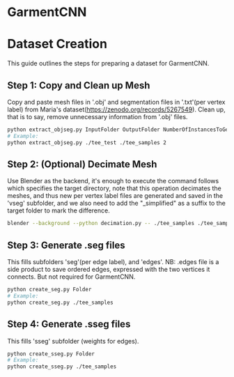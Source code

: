 # GarmentCNN

# Dataset Creation

This guide outlines the steps for preparing a dataset for GarmentCNN.

## Step 1: Copy and Clean up Mesh

Copy and paste mesh files in '.obj' and segmentation files in '.txt'(per vertex label) from Maria's dataset(https://zenodo.org/records/5267549).
Clean up, that is to say, remove unnecessary information from '.obj' files. 

```bash
python extract_objseg.py InputFolder OutputFolder NumberOfInstancesToGet
# Example:
python extract_objseg.py ./tee_test ./tee_samples 2
```

## Step 2: (Optional) Decimate Mesh 
 
Use Blender as the backend, it's enough to execute the command follows which specifies the target directory, note that this operation decimates the meshes, and thus new per vertex label files are generated and saved in the 'vseg' subfolder, and we also need to add the "_simplified" as a suffix to the target folder to mark the difference.

```bash
blender --background --python decimation.py -- ./tee_samples ./tee_samples_simplified
```

## Step 3: Generate .seg files
This fills subfolders 'seg'(per edge label), and 'edges'. 
NB: .edges file is a side product to save ordered edges, expressed with the two vertices it connects. But not required for GarmentCNN.

```bash
python create_seg.py Folder 
# Example:
python create_seg.py ./tee_samples
```
## Step 4: Generate .sseg files
This fills 'sseg' subfolder (weights for edges).

```bash
python create_sseg.py Folder 
# Example:
python create_sseg.py ./tee_samples
```

